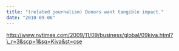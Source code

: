 ```yaml
---
title: "(related journalism) Donors want tangible impact."
date: "2010-09-06"
---
```


http://www.nytimes.com/2009/11/09/business/global/09kiva.html?\_r=3&scp=1&sq=Kiva&st=cse
